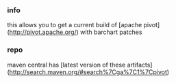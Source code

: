 ### info

this allows you to get a current build of
[apache pivot]
(http://pivot.apache.org/)
with barchart patches

### repo

maven central has
[latest version of these artifacts]
(http://search.maven.org/#search%7Cga%7C1%7Cpivot)

  
